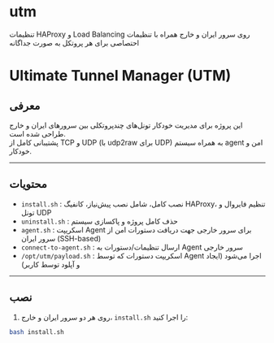 # utm
تنظیمات HAProxy و Load Balancing روی سرور ایران و خارج همراه با تنظیمات احتصاصی برای هر پروتکل به صورت جداگانه

# Ultimate Tunnel Manager (UTM)

## معرفی
این پروژه برای مدیریت خودکار تونل‌های چندپروتکلی بین سرورهای ایران و خارج طراحی شده است.  
پشتیبانی کامل از TCP و UDP (با udp2raw برای UDP) به همراه سیستم agent امن و خودکار.

---

## محتویات

- `install.sh` : نصب کامل، شامل نصب پیش‌نیاز، کانفیگ HAProxy، تنظیم فایروال و تونل UDP
- `uninstall.sh` : حذف کامل پروژه و پاکسازی سیستم
- `agent.sh` : اسکریپت Agent برای سرور خارجی جهت دریافت دستورات امن از سرور ایران (SSH-based)
- `connect-to-agent.sh` : ارسال تنظیمات/دستورات به Agent سرور خارجی
- `/opt/utm/payload.sh` : اسکریپت دستورات که توسط Agent اجرا می‌شود (ایجاد و آپلود توسط کاربر)

---

## نصب

1. روی هر دو سرور ایران و خارج، `install.sh` را اجرا کنید:

```bash
bash install.sh
